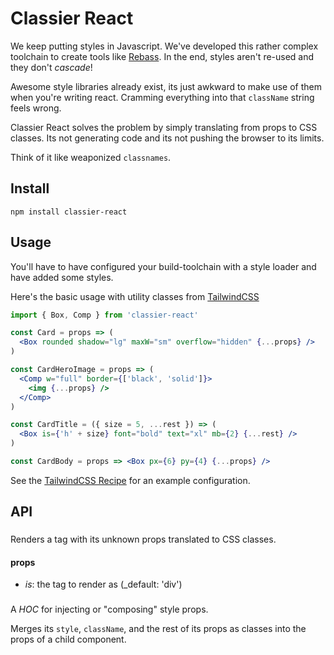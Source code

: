 # Classier React

We keep putting styles in Javascript. We've developed this rather complex toolchain to create tools like [Rebass](jxnblk/rebass). In the end, styles aren't re-used and they don't _cascade_!

Awesome style libraries already exist, its just awkward to make use of them when you're writing react. Cramming everything into that `className` string feels wrong.

Classier React solves the problem by simply translating from props to CSS classes. Its not generating code and its not pushing the browser to its limits.

Think of it like weaponized `classnames`.

## Install

```
npm install classier-react
```

## Usage

You'll have to have configured your build-toolchain with a style loader and have added some styles.

Here's the basic usage with utility classes from [TailwindCSS](https://tailwindcss.com/)

```jsx
import { Box, Comp } from 'classier-react'

const Card = props => (
  <Box rounded shadow="lg" maxW="sm" overflow="hidden" {...props} />
)

const CardHeroImage = props => (
  <Comp w="full" border={['black', 'solid']}>
    <img {...props} />
  </Comp>
)

const CardTitle = ({ size = 5, ...rest }) => (
  <Box is={'h' + size} font="bold" text="xl" mb={2} {...rest} />
)

const CardBody = props => <Box px={6} py={4} {...props} />
```

See the [TailwindCSS Recipe](docs/recipes/tailwind) for an example configuration.

## API

### <Box />

Renders a tag with its unknown props translated to CSS classes.

#### props

- _is_: the tag to render as (\_default: 'div')

### <Comp />

A _HOC_ for injecting or "composing" style props.

Merges its `style`, `className`, and the rest of its props as classes into the props of a child component.
